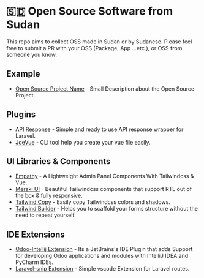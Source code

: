# 🇸🇩 Open Source Software from Sudan
This repo aims to collect OSS made in Sudan or by Sudanese.
Please feel free to submit a PR with your OSS (Package, App ...etc.), or OSS from someone you know.

## Example

- [Open Source Project Name](https://github.com/obiefy/api-response) - Small Description about the Open Source Project.

## Plugins

- [API Response](https://github.com/obiefy/api-response) - Simple and ready to use API response wrapper for Laravel.
- [JoeVue](https://github.com/Miaababikir/JoeVue) - CLI tool help you create your vue file easily.

## UI Libraries & Components

- [Empathy](https://github.com/the94air/empathy) - A Lightweight Admin Panel Components With Tailwindcss & Vue.
- [Meraki UI](https://github.com/merakiui/website) - Beautiful Tailwindcss components that support RTL out of the box & fully responsive.
- [Tailwind Copy](https://github.com/the94air/twcopy) - Easily copy Tailwindcss colors and shadows.
- [Tailwind Builder](https://github.com/Miaababikir/Tailwind-Builder) - Helps you to scaffold your forms structure without the need to repeat yourself.

## IDE Extensions

- [Odoo-Intellij Extension](https://github.com/firebitsnet/odoo-intellij) - Its a JetBrains's IDE Plugin that adds Support for developing Odoo applications and modules with IntelliJ IDEA and PyCharm IDEs.
- [Laravel-snip Extension](https://marketplace.visualstudio.com/items?itemName=khatabwedaa.laravel-snip) - Simple vscode Extension for Laravel routes.
